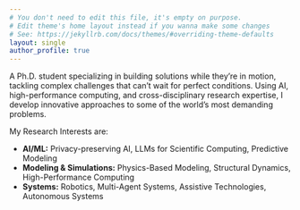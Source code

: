 ```yaml
---
# You don't need to edit this file, it's empty on purpose.
# Edit theme's home layout instead if you wanna make some changes
# See: https://jekyllrb.com/docs/themes/#overriding-theme-defaults
layout: single
author_profile: true
---
```


A Ph.D. student specializing in building solutions while they’re in motion, tackling complex challenges that can’t wait for perfect conditions. Using AI, high-performance computing, and cross-disciplinary research expertise, I develop innovative approaches to some of the world’s most demanding problems. 

My Research Interests are:
* **AI/ML:** Privacy-preserving AI, LLMs for Scientific Computing, Predictive Modeling
* **Modeling & Simulations:** Physics-Based Modeling, Structural Dynamics, High-Performance Computing
* **Systems:** Robotics, Multi-Agent Systems, Assistive Technologies, Autonomous Systems
